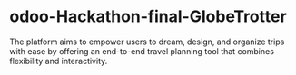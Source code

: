 # odoo-Hackathon-final-GlobeTrotter
The platform aims to empower users to dream, design, and organize trips with ease by offering an end-to-end travel planning tool that combines flexibility and interactivity.
